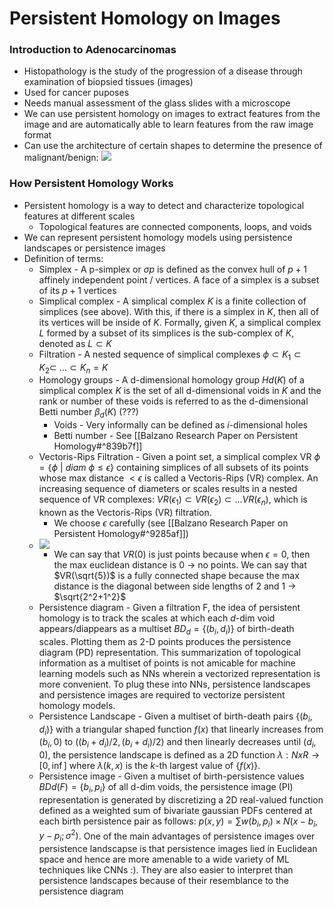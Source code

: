 # Persistent Homology on Images

### Introduction to Adenocarcinomas
- Histopathology is the study of the progression of a disease through examination of biopsied tissues (images)
- Used for cancer puposes
- Needs manual assessment of the glass slides with a microscope
- We can use persistent homology on images to extract features from the image and are automatically able to learn features from the raw image format
- Can use the architecture of certain shapes to determine the presence of malignant/benign:
 ![](https://codimd.s3.shivering-isles.com/demo/uploads/upload_abbc7efb7a803892ff3474a19aefb61b.png)

### How Persistent Homology Works
- Persistent homology is a way to detect and characterize topological features at different scales
	- Topological features are connected components, loops, and voids
- We can represent persistent homology models using persistence landscapes or persistence images
- Definition of terms:
	- Simplex - A p-simplex or $\sigma p$ is defined as the convex hull of $p+1$ affinely independent point / vertices. A face of a simplex is a subset of its $p+1$ vertices
	- Simplical complex - A simplical complex $K$ is a finite collection of simplices (see above). With this, if there is a simplex in $K$, then all of its vertices will be inside of $K$. Formally, given $K$, a simplical complex $L$ formed by a subset of its simplices is the sub-complex of $K$, denoted as $L \subset K$
	- Filtration - A nested sequence of simplical complexes $\phi \subset K_1 \subset K_2 \subset\ ... \subset K_n = K$
	- Homology groups - A d-dimensional homology group $Hd(K)$ of a simplical complex $K$ is the set of all d-dimensional voids in $K$ and the rank or number of these voids is referred to as the d-dimensional Betti number $\beta_d(K)$ (???)
		- Voids - Very informally can be defined as $i$-dimensional holes
		- Betti number - See [[Balzano Research Paper on Persistent Homology#^839b7f]] 
	- Vectoris-Rips Filtration - Given a point set, a simplical complex VR $\phi=\{\phi\ |\ diam\ \phi \leq \epsilon\}$ containing simplices of all subsets of its points whose max distance $< \epsilon$ is called a Vectoris-Rips (VR) complex. An increasing sequence of diameters or scales results in a nested sequence of VR complexes: $VR(\epsilon_1) \subset VR(\epsilon_2) \subset ... VR(\epsilon_n)$, which is known as the Vectoris-Rips (VR) filtration.
		- We choose $\epsilon$ carefully (see [[Balzano Research Paper on Persistent Homology#^9285af]])
	- ![](https://www.kitware.com/main/wp-content/uploads/2018/05/homology_groups.png)
		- We can say that $VR(0)$ is just points because when $\epsilon=0$, then the max euclidean distance is 0 -> no points. We can say that $VR(\sqrt{5})$ is a fully connected shape because the max distance is the diagonal between side lengths of $2$ and $1$ -> $\sqrt{2^2+1^2}$
	- Persistence diagram - Given a filtration F, the idea of persistent homology is to track the scales at which each $d$-dim void appears/diappears as a multiset $BD_d = \{(b_i, d_i)\}$ of birth-death scales. Plotting them as 2-D points produces the persistence diagram (PD) representation. This summarization of topological information as a multiset of points is not amicable for machine learning models such as NNs wherein a vectorized representation is more convenient. To plug these into NNs, persistence landscapes and persistence images are required to vectorize persistent homology models. 
	- Persistence Landscape - Given a multiset of birth-death pairs $\{(b_i, d_i)\}$ with a triangular shaped function $f(x)$ that linearly increases from $(b_i, 0)$ to $((b_i+d_i)/2, (b_i+d_i)/2)$ and then linearly decreases until $(d_i, 0)$, the persistence landscape is defined as a 2D function $\lambda:N x R \rightarrow [0, \inf]$ where $\lambda(k, x)$ is the $k$-th largest value of $\{f(x)\}$.
	- Persistence image - Given a multiset of birth-persistence values $BDd(F) = \{b_i, p_i\}$ of all d-dim voids, the persistence image (PI) representation is generated by discretizing a 2D real-valued function defined as a weighted sum of bivariate gaussian PDFs centered at each birth persistence pair as follows: $p(x, y) = \sum w(b_i, p_i) \times N(x-b_i, y-p_i; \sigma^2)$. One of the main advantages of persistence images over persistence landscapse is that persistence images lied in Euclidean space and hence are more amenable to a wide variety of ML techniques like CNNs :). They are also easier to interpret than persistence landscapes because of their resemblance to the persistence diagram